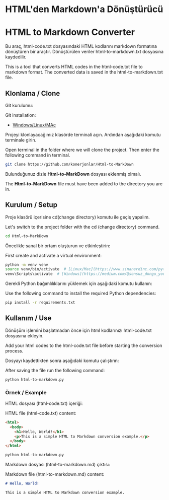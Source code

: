 # HTML'den Markdown'a Dönüştürücü
# HTML to Markdown Converter

Bu araç, html-code.txt dosyasındaki HTML kodlarını markdown formatına dönüştüren bir araçtır. Dönüştürülen veriler html-to-markdown.txt dosyasına kaydedilir.

This is a tool that converts HTML codes in the html-code.txt file to markdown format. The converted data is saved in the html-to-markdown.txt file.

## Klonlama / Clone 

Git kurulumu: 

Git installation: 

- [Windows/Linux/MAc](https://www.atlassian.com/git/tutorials/install-git)
  
Projeyi klonlayacağımız klasörde terminali açın. Ardından aşağıdaki komutu terminale girin.

Open terminal in the folder where we will clone the project. Then enter the following command in terminal.

```bash
git clone https://github.com/konerjonlar/Html-to-MarkDown
```

Bulunduğunuz dizie **Html-to-MarkDown** dosyası eklenmiş olmalı. 

The **Html-to-MarkDown** file must have been added to the directory you are in. 

## Kurulum / Setup

Proje klasörü içerisine cd(change directory) komutu ile geçiş yapalım. 

Let's switch to the project folder with the cd (change directory) command. 

```bash
cd Html-to-MarkDown
``` 

Öncelikle sanal bir ortam oluşturun ve etkinleştirin:

First create and activate a virtual environment:

```bash
python -m venv venv
source venv/bin/activate  # [Linux/Mac](https://www.sinanerdinc.com/python-virtualenv-kullanimi)
venv\Scripts\activate  # [Windows](https://medium.com/@sonsuz_dongu_youtube/windows-ortam%C4%B1na-python-ve-virtualenv-kurma-209f0257a564)
``` 

Gerekli Python bağımlılıklarını yüklemek için aşağıdaki komutu kullanın:

Use the following command to install the required Python dependencies:

```bash
pip install -r requirements.txt
```

## Kullanım / Use

Dönüşüm işlemini başlatmadan önce için html kodlarınızı html-code.txt dosyasına ekleyin.

Add your html codes to the html-code.txt file before starting the conversion process.

Dosyayı kaydettikten sonra aşağıdaki komutu çalıştırın:

After saving the file run the following command:

```bash
python html-to-markdown.py

```
### Örnek / Example

HTML dosyası (html-code.txt) içeriği:

HTML file (html-code.txt) content:

```html
<html>
  <body>
    <h1>Hello, World!</h1>
    <p>This is a simple HTML to Markdown conversion example.</p>
  </body>
</html>
```

```bash
python html-to-markdown.py
```

Markdown dosyası (html-to-markdown.md) çıktısı:

Markdown file (html-to-markdown.md) content:

```markdown
# Hello, World!

This is a simple HTML to Markdown conversion example.
```
